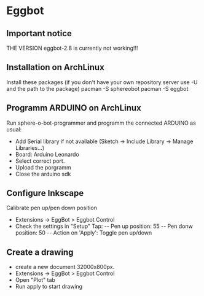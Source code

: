 Eggbot
=======

Important notice
-----------------

THE VERSION eggbot-2.8 is currently not working!!!

Installation on ArchLinux
--------------------------

Install these packages (if you don't have your own repository server use -U and the path to the package)
pacman -S sphereobot
pacman -S eggbot


Programm ARDUINO on ArchLinux
------------------------------

Run sphere-o-bot-programmer and programm the connected ARDUINO as usual:
- Add Serial library if not available (Sketch -> Include Library -> Manage Libraries...)
- Board: Arduino Leonardo
- Select correct port.
- Upload the porgramm
- Close the arduino sdk

Configure Inkscape
-------------------

Calibrate pen up/pen down position
- Extensions -> EggBot > Eggbot Control
- Check the settings in "Setup" Tap:
-- Pen up position: 55
-- Pen donw position: 50
-- Action on 'Apply': Toggle pen up/down

Create a drawing
-----------------

- create a new document 32000x800px.
- Extensions -> EggBot > Eggbot Control
- Open "Plot" tab
- Run apply to start drawing
